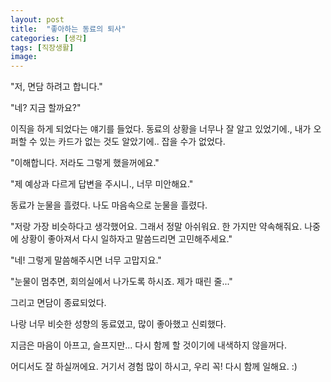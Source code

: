 ```yaml
---
layout: post
title:  "좋아하는 동료의 퇴사"
categories: [생각]
tags: [직장생활]
image: 
---
```


"저, 면담 하려고 합니다."

"네? 지금 할까요?"

이직을 하게 되었다는 얘기를 들었다. 동료의 상황을 너무나 잘 알고 있었기에., 내가 오퍼할 수 있는 카드가 없는 것도 알았기에.. 잡을 수가 없었다.

"이해합니다. 저라도 그렇게 했을꺼에요."

"제 예상과 다르게 답변을 주시니., 너무 미안해요."

동료가 눈물을 흘렸다. 나도 마음속으로 눈물을 흘렸다.

"저랑 가장 비슷하다고 생각했어요. 그래서 정말 아쉬워요. 한 가지만 약속해줘요. 나중에 상황이 좋아져서 다시 일하자고 말씀드리면 고민해주세요."

"네! 그렇게 말씀해주시면 너무 고맙지요."

"눈물이 멈추면, 회의실에서 나가도록 하시죠. 제가 때린 줄..."

그리고 면담이 종료되었다.

나랑 너무 비슷한 성향의 동료였고, 많이 좋아했고 신뢰했다.

지금은 마음이 아프고, 슬프지만... 다시 함께 할 것이기에 내색하지 않을꺼다.

어디서도 잘 하실꺼에요. 거기서 경험 많이 하시고, 우리 꼭! 다시 함께 일해요. :)
